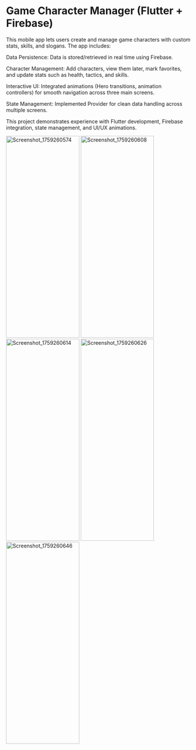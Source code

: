 # Game Character Manager (Flutter + Firebase)

This mobile app lets users create and manage game characters with custom stats, skills, and slogans. The app includes:

Data Persistence:  Data is stored/retrieved in real time using Firebase.

Character Management: Add characters, view them later, mark favorites, and update stats such as health, tactics, and skills.

Interactive UI: Integrated animations (Hero transitions, animation controllers) for smooth navigation across three main screens.

State Management: Implemented Provider for clean data handling across multiple screens.

This project demonstrates experience with Flutter development, Firebase integration, state management, and UI/UX animations.

<img width="200" height="550" alt="Screenshot_1759260574" src="https://github.com/user-attachments/assets/ae88b802-e551-45dd-85ab-e6f2181bb9f8" />
<img width="200" height="550" alt="Screenshot_1759260608" src="https://github.com/user-attachments/assets/651a6c0b-2fd9-4276-970f-dbdf793c99f5" />
<img width="200" height="550" alt="Screenshot_1759260614" src="https://github.com/user-attachments/assets/c9a73d79-5e32-4df4-b0ce-eb2e058b88b7" />
<img width="200" height="550" alt="Screenshot_1759260626" src="https://github.com/user-attachments/assets/9421c522-135b-4433-9b15-606f7a3a40fd" />
<img width="200" height="550" alt="Screenshot_1759260646" src="https://github.com/user-attachments/assets/d10b8713-3fec-4a39-a456-3dd5cd579050" />
